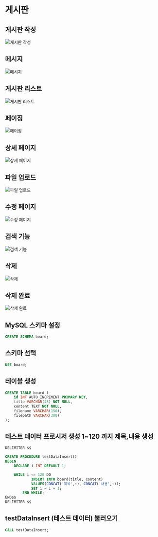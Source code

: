# 게시판

## 게시판 작성
![게시판 작성](src%2Fmain%2Fresources%2Fstatic%2Ffiles%2Fwrite.png)

## 메시지
![메시지](src%2Fmain%2Fresources%2Fstatic%2Ffiles%2Fmessage.png)

## 게시판 리스트
![게시판 리스트](src%2Fmain%2Fresources%2Fstatic%2Ffiles%2Flist1.png)

## 페이징
![페이징](src%2Fmain%2Fresources%2Fstatic%2Ffiles%2Fpage.png)

## 상세 페이지
![상세 페이지](src%2Fmain%2Fresources%2Fstatic%2Ffiles%2Fview.png)

## 파일 업로드
![파일 업로드](src%2Fmain%2Fresources%2Fstatic%2Ffiles%2Fimage.png)

## 수정 페이지
![수정 페이지](src%2Fmain%2Fresources%2Fstatic%2Ffiles%2Fmodify.png)

## 검색 기능
![검색 기능](src%2Fmain%2Fresources%2Fstatic%2Ffiles%2FsearchKeyword.png)

## 삭제
![삭제](src%2Fmain%2Fresources%2Fstatic%2Ffiles%2Fdelete.png)

## 삭제 완료
![삭제 완료](src%2Fmain%2Fresources%2Fstatic%2Ffiles%2Flist2.png)

## MySQL 스키마 설정
```sql
CREATE SCHEMA board;
```

## 스키마 선택
```sql
USE board;
```

## 테이블 생성
```sql
CREATE TABLE board (
    id INT AUTO_INCREMENT PRIMARY KEY,
    title VARCHAR(45) NOT NULL,
    content TEXT NOT NULL,
    filename VARCHAR(150),
    filepath VARCHAR(300)
);
```

## 테스트 데이터 프로시저 생성 1~120 까지 제목,내용 생성
```sql
DELIMITER $$

CREATE PROCEDURE testDataInsert()
BEGIN
    DECLARE i INT DEFAULT 1;

    WHILE i <= 120 DO
            INSERT INTO board(title, content)
            VALUES(CONCAT('제목',i), CONCAT('내용',i));
            SET i = i + 1;
        END WHILE;
END$$
DELIMITER $$
```

## testDataInsert (테스트 데이터) 불러오기
```sql
CALL testDataInsert;
```
